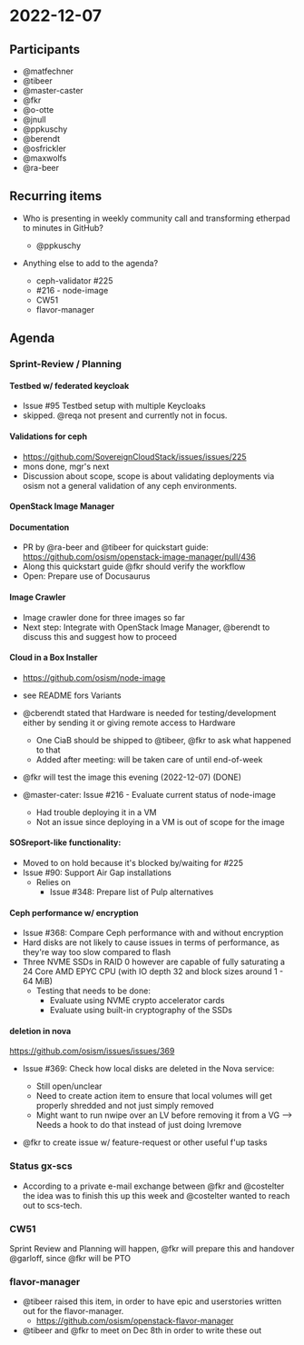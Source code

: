 # 2022-12-07
## Participants
* @matfechner
* @tibeer
* @master-caster
* @fkr
* @o-otte
* @jnull
* @ppkuschy
* @berendt
* @osfrickler
* @maxwolfs
* @ra-beer

## Recurring items
* Who is presenting in weekly community call and transforming etherpad to minutes in GitHub?
  * @ppkuschy

* Anything else to add to the agenda?
  * ceph-validator #225
  * #216 - node-image 
  * CW51
  * flavor-manager

## Agenda

### Sprint-Review / Planning

#### Testbed w/ federated keycloak

* Issue #95 Testbed setup with multiple Keycloaks
* skipped. @reqa not present and currently not in focus.

#### Validations for ceph

* https://github.com/SovereignCloudStack/issues/issues/225
* mons done, mgr's next
* Discussion about scope, scope is about validating deployments via osism not a general validation of any ceph environments.

#### OpenStack Image Manager

#### Documentation

* PR by @ra-beer and @tibeer for quickstart guide: https://github.com/osism/openstack-image-manager/pull/436
* Along this quickstart guide @fkr should verify the workflow
* Open: Prepare use of Docusaurus

#### Image Crawler

* Image crawler done for three images so far
* Next step: Integrate with OpenStack Image Manager, @berendt to discuss this and suggest how to proceed


#### Cloud in a Box Installer

* https://github.com/osism/node-image
* see README fors Variants

* @cberendt stated that Hardware is needed for testing/development either by sending it or giving remote access to Hardware
  * One CiaB should be shipped to @tibeer, @fkr to ask what happened to that
  * Added after meeting: will be taken care of until end-of-week

* @fkr will test the image this evening (2022-12-07) (DONE)

* @master-cater: Issue #216 - Evaluate current status of node-image
  * Had trouble deploying it in a VM
  * Not an issue since deploying in a VM is out of scope for the image

#### SOSreport-like functionality:

* Moved to on hold because it's blocked by/waiting for #225
* Issue #90: Support Air Gap installations
  * Relies on
    * Issue #348: Prepare list of Pulp alternatives

#### Ceph performance w/ encryption

* Issue #368: Compare Ceph performance with and without encryption
* Hard disks are not likely to cause issues in terms of performance, as they're way too slow compared to flash
* Three NVME SSDs in RAID 0 however are capable of fully saturating a 24 Core AMD EPYC CPU (with IO depth 32 and block sizes around 1 - 64 MiB)
  * Testing that needs to be done:
    * Evaluate using NVME crypto accelerator cards
    * Evaluate using built-in cryptography of the SSDs

#### deletion in nova

https://github.com/osism/issues/issues/369

* Issue #369: Check how local disks are deleted in the Nova service:
  * Still open/unclear
  * Need to create action item to ensure that local volumes will get properly shredded and not just simply removed
  * Might want to run nwipe over an LV before removing it from a VG --> Needs a hook to do that instead of just doing lvremove

* @fkr to create issue w/ feature-request or other useful f'up tasks

### Status gx-scs

* According to a private e-mail exchange between @fkr and @costelter the idea was to finish this up this week and @costelter wanted to reach out to scs-tech.


### CW51

Sprint Review and Planning will happen, @fkr will prepare this and handover @garloff, since @fkr will be PTO

### flavor-manager

* @tibeer raised this item, in order to have epic and userstories written out for the flavor-manager.
  * https://github.com/osism/openstack-flavor-manager
* @tibeer and @fkr to meet on Dec 8th in order to write these out

